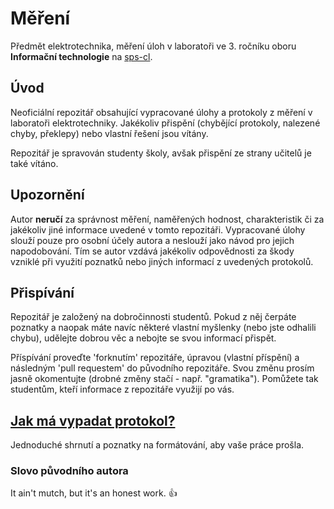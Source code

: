 # Měření
Předmět elektrotechnika, měření úloh v laboratoři ve 3. ročníku oboru **Informační technologie** na [sps-cl](https://sps-cl.cz/).

## Úvod
Neoficiální repozitář obsahující vypracované úlohy a protokoly z měření v laboratoři elektrotechniky. Jakékoliv přispění (chybějící protokoly, nalezené chyby, překlepy) nebo vlastní řešení jsou vítány.

Repozitář je spravován studenty školy, avšak přispění ze strany učitelů je také vítáno.

## Upozornění
Autor **neručí** za správnost měření, naměřených hodnost, charakteristik či za jakékoliv jiné informace uvedené v tomto repozitáři. Vypracované úlohy slouží pouze pro osobní účely autora a neslouží jako návod pro jejich napodobování. Tím se autor vzdává jakékoliv odpovědnosti za škody vzniklé při využití poznatků nebo jiných informací z uvedených protokolů.

## Přispívání
Repozitář je založený na dobročinnosti studentů. Pokud z něj čerpáte poznatky a naopak máte navíc některé vlastní myšlenky (nebo jste odhalili chybu), udělejte dobrou věc a nebojte se svou informací přispět.

Příspívání proveďte 'forknutím' repozitáře, úpravou (vlastní příspění) a následným 'pull requestem' do původního repozitáře. Svou změnu prosím jasně okomentujte (drobné změny stačí - např. "gramatika"). Pomůžete tak studentům, kteří informace z repozitáře využijí po vás.

## [Jak má vypadat protokol?](https://github.com/sps-cl/mereni-elektrotechnika/blob/master/CHEATSHEET.md/)
Jednoduché shrnutí a poznatky na formátování, aby vaše práce prošla.

### Slovo původního autora

It ain't mutch, but it's an honest work. :thumbsup:
